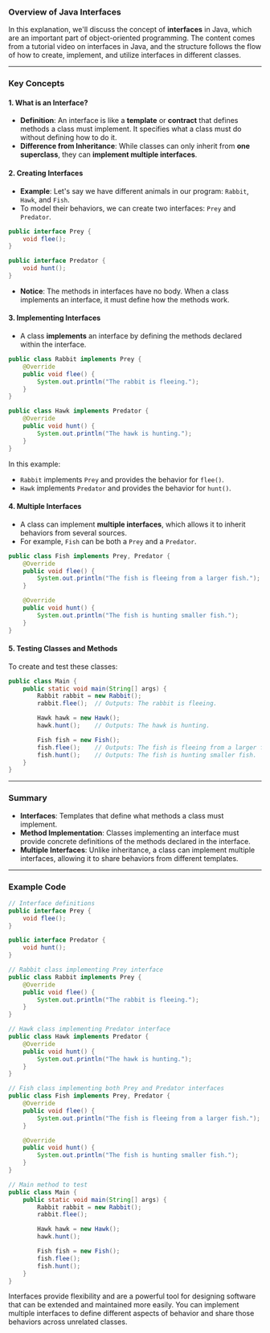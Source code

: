### Overview of Java Interfaces

In this explanation, we'll discuss the concept of **interfaces** in Java, which are an important part of object-oriented programming. The content comes from a tutorial video on interfaces in Java, and the structure follows the flow of how to create, implement, and utilize interfaces in different classes.

---

### Key Concepts

#### 1. **What is an Interface?**
- **Definition**: An interface is like a **template** or **contract** that defines methods a class must implement. It specifies what a class must do without defining how to do it. 
- **Difference from Inheritance**: While classes can only inherit from **one superclass**, they can **implement multiple interfaces**.

#### 2. **Creating Interfaces**
- **Example**: Let's say we have different animals in our program: `Rabbit`, `Hawk`, and `Fish`.
- To model their behaviors, we can create two interfaces: `Prey` and `Predator`.

```java
public interface Prey {
    void flee();
}

public interface Predator {
    void hunt();
}
```
- **Notice**: The methods in interfaces have no body. When a class implements an interface, it must define how the methods work.

#### 3. **Implementing Interfaces**
- A class **implements** an interface by defining the methods declared within the interface.

```java
public class Rabbit implements Prey {
    @Override
    public void flee() {
        System.out.println("The rabbit is fleeing.");
    }
}

public class Hawk implements Predator {
    @Override
    public void hunt() {
        System.out.println("The hawk is hunting.");
    }
}
```

In this example:
- `Rabbit` implements `Prey` and provides the behavior for `flee()`.
- `Hawk` implements `Predator` and provides the behavior for `hunt()`.

#### 4. **Multiple Interfaces**
- A class can implement **multiple interfaces**, which allows it to inherit behaviors from several sources.
- For example, `Fish` can be both a `Prey` and a `Predator`.

```java
public class Fish implements Prey, Predator {
    @Override
    public void flee() {
        System.out.println("The fish is fleeing from a larger fish.");
    }

    @Override
    public void hunt() {
        System.out.println("The fish is hunting smaller fish.");
    }
}
```

#### 5. **Testing Classes and Methods**
To create and test these classes:

```java
public class Main {
    public static void main(String[] args) {
        Rabbit rabbit = new Rabbit();
        rabbit.flee();  // Outputs: The rabbit is fleeing.

        Hawk hawk = new Hawk();
        hawk.hunt();    // Outputs: The hawk is hunting.

        Fish fish = new Fish();
        fish.flee();    // Outputs: The fish is fleeing from a larger fish.
        fish.hunt();    // Outputs: The fish is hunting smaller fish.
    }
}
```

---

### Summary

- **Interfaces**: Templates that define what methods a class must implement.
- **Method Implementation**: Classes implementing an interface must provide concrete definitions of the methods declared in the interface.
- **Multiple Interfaces**: Unlike inheritance, a class can implement multiple interfaces, allowing it to share behaviors from different templates.
  
---

### Example Code
```java
// Interface definitions
public interface Prey {
    void flee();
}

public interface Predator {
    void hunt();
}

// Rabbit class implementing Prey interface
public class Rabbit implements Prey {
    @Override
    public void flee() {
        System.out.println("The rabbit is fleeing.");
    }
}

// Hawk class implementing Predator interface
public class Hawk implements Predator {
    @Override
    public void hunt() {
        System.out.println("The hawk is hunting.");
    }
}

// Fish class implementing both Prey and Predator interfaces
public class Fish implements Prey, Predator {
    @Override
    public void flee() {
        System.out.println("The fish is fleeing from a larger fish.");
    }

    @Override
    public void hunt() {
        System.out.println("The fish is hunting smaller fish.");
    }
}

// Main method to test
public class Main {
    public static void main(String[] args) {
        Rabbit rabbit = new Rabbit();
        rabbit.flee();

        Hawk hawk = new Hawk();
        hawk.hunt();

        Fish fish = new Fish();
        fish.flee();
        fish.hunt();
    }
}
```

Interfaces provide flexibility and are a powerful tool for designing software that can be extended and maintained more easily. You can implement multiple interfaces to define different aspects of behavior and share those behaviors across unrelated classes.